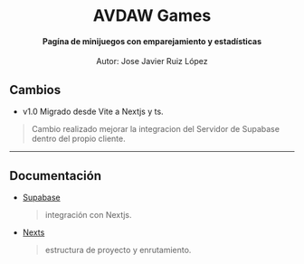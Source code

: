 <h1 align="center">
AVDAW Games
</h1>
<div align="center">
  <h4>Pagína de minijuegos con emparejamiento y estadísticas</h4>
  <p>Autor:  Jose Javier Ruiz López</p>
</div>


## Cambios

* v1.0 Migrado desde Vite a Nextjs y ts.
>  Cambio realizado mejorar la integracion del Servidor de Supabase dentro del propio cliente.

 -----
## Documentación
- [Supabase](https://supabase.com/docs/guides/getting-started/quickstarts/nextjs)
  >  integración con Nextjs.
- [Nexts](https://nextjs.org/docs/pages/building-your-application/routing/pages-and-layouts)
  >  estructura de proyecto y enrutamiento.